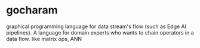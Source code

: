 # gocharam
graphical programming language for data stream's flow (such as Edge AI pipelines). A language for domain experts who wants to chain operators in a data flow. like matrix ops, ANN
